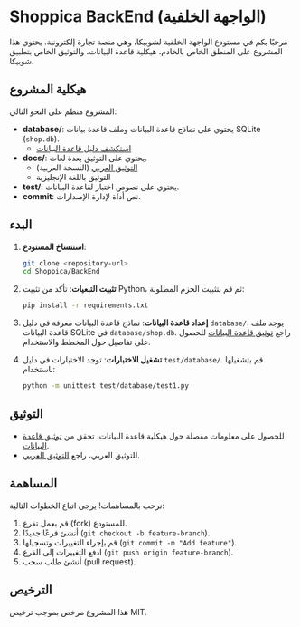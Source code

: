 # Shoppica BackEnd (الواجهة الخلفية)

مرحبًا بكم في مستودع الواجهة الخلفية لشوبيكا، وهي منصة تجارة إلكترونية. يحتوي هذا المشروع على المنطق الخاص بالخادم، هيكلية قاعدة البيانات، والتوثيق الخاص بتطبيق شوبيكا.

## هيكلية المشروع

المشروع منظم على النحو التالي:

- **database/**: يحتوي على نماذج قاعدة البيانات وملف قاعدة بيانات SQLite (`shop.db`).
  - [استكشف دليل قاعدة البيانات](./../../database/)
- **docs/**: يحتوي على التوثيق بعدة لغات.
  - [التوثيق العربي](./README.md) (النسخة العربية)
  - التوثيق باللغة الإنجليزية
- **test/**: يحتوي على نصوص اختبار لقاعدة البيانات.
- **commit**: نص أداة لإدارة الإصدارات.

## البدء

1. **استنساخ المستودع**:
   ```bash
   git clone <repository-url>
   cd Shoppica/BackEnd
   ```

2. **تثبيت التبعيات**:
   تأكد من تثبيت Python، ثم قم بتثبيت الحزم المطلوبة:
   ```bash
   pip install -r requirements.txt
   ```

3. **إعداد قاعدة البيانات**:
   نماذج قاعدة البيانات معرفة في دليل `database/`. يوجد ملف قاعدة البيانات SQLite في `database/shop.db`. راجع [توثيق قاعدة البيانات](./../../database/) للحصول على تفاصيل حول المخطط والاستخدام.

4. **تشغيل الاختبارات**:
   توجد الاختبارات في دليل `test/database/`. قم بتشغيلها باستخدام:
   ```bash
   python -m unittest test/database/test1.py
   ```

## التوثيق

- للحصول على معلومات مفصلة حول هيكلية قاعدة البيانات، تحقق من [توثيق قاعدة البيانات](./../../database/).
- للتوثيق العربي، راجع [التوثيق العربي](./README.md).

## المساهمة

نرحب بالمساهمات! يرجى اتباع الخطوات التالية:
1. قم بعمل تفرع (fork) للمستودع.
2. أنشئ فرعًا جديدًا (`git checkout -b feature-branch`).
3. قم بإجراء التغييرات وتسجيلها (`git commit -m "Add feature"`).
4. ادفع التغييرات إلى الفرع (`git push origin feature-branch`).
5. أنشئ طلب سحب (pull request).

## الترخيص

هذا المشروع مرخص بموجب ترخيص MIT.